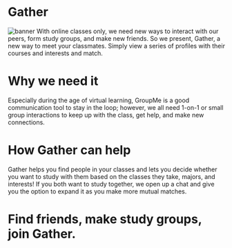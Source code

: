 # Gather
![banner](https://github.com/kchangela7/gather_app/master/assets/images/banner.jpg?raw=true)
 With online classes only, we need new ways to interact with our peers, form study groups, and make new friends. So we present, Gather, a new way to meet your classmates. Simply view a series of profiles with their courses and interests and match.

 # Why we need it
 Especially during the age of virtual learning, GroupMe is a good communication tool to stay in the loop; however, we all need 1-on-1 or small group interactions to keep up with the class, get help, and make new connections. 
 
 # How Gather can help
 Gather helps you find people in your classes and lets you decide whether you want to study with them based on the classes they take, majors, and interests! If you both want to study together, we open up a chat and give you the option to expand it as you make more mutual matches.

# Find friends, make study groups, join Gather.
